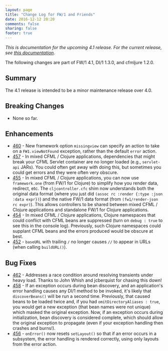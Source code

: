 ```yaml
---
layout: page
title: "Change Log for FW/1 and Friends"
date: 2016-12-12 20:20
comments: false
sharing: false
footer: true
---
```

_This is documentation for the upcoming 4.1 release. For the current release, see [this documentation](/documentation/)._

The following changes are part of FW/1 4.1, DI/1 1.3.0, and cfmljure 1.2.0.

Summary
---
The 4.1 release is intended to be a minor maintenance release over 4.0.

Breaking Changes
---

* None so far.

Enhancements
---

* [460](https://github.com/framework-one/fw1/issues/460) - New framework option `missingview` can specify an action to take on a `FW1.viewNotFound` exception, rather than the default `error` action.
* [457](https://github.com/framework-one/fw1/issues/457) - In mixed CFML / Clojure applications, dependencies that might break your CFML Servlet container are no longer loaded (e.g., `servlet-api` JARs). You could often get away with doing this, but sometimes you could get errors and they were often very obscure.
* [455](https://github.com/framework-one/fw1/issues/455) - In mixed CFML / Clojure applications, you can now use `framework.one` (from FW/1 for Clojure) to simplify how you render data, redirect, etc. The `cljcontroller.cfc` shim now understands both the original data format (where you just did `(assoc rc :render {:type :json :data expr})`) and the native FW/1 data format (from `(fw1/render-json rc expr)`). This allows controllers to be shared between mixed CFML / Clojure applications and standalone FW/1 for Clojure applications.
* [454](https://github.com/framework-one/fw1/issues/454) - In mixed CFML / Clojure applications, Clojure namespaces that could conflict with CFML beans are suppressed (turn on `debug : true` to see this in the console log). Previously, such Clojure namespaces could supplant CFML beans and the errors produced would be obscure at best.
* [452](https://github.com/framework-one/fw1/issues/452) - `baseURL` with trailing `/` no longer causes `//` to appear in URLs (when calling `buildURL()`).

Bug Fixes
---

* [462](https://github.com/framework-one/fw1/pull/462) - Addresses a race condition around resolving transients under heavy load. Thanks to John Whish and jcberquist for chasing this down!
* [458](https://github.com/framework-one/fw1/issues/458) - If an exception occurs during bean discovery, and an application's error handling causes any DI/1 method to be invoked, it's likely that `discoverBeans()` will be run a second time. Previously, that caused beans to be loaded twice and, if you had `omitDirectoryAliases : true`, you would get a new exception (that bean names were not unique) which masked the original exception. Now, if an exception occurs during initialization, bean discovery is considered complete, which should allow the original exception to propagate (even if your exception handling then crashes and burns!).
* [456](https://github.com/framework-one/fw1/issues/456) - `onError()` now resets `setLayout()` so that if an error occurs in a subsystem, the error handling is rendered correctly, using only layouts from the error action.
